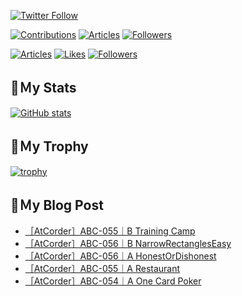 [![Twitter Follow](https://img.shields.io/twitter/follow/hyperdb?label=twitter&logo=twitter&style=plastic)](https://twitter.com/hyperdb)

[![Contributions](https://badgen.org/img/qiita/hyperdb/contributions?style=plastic)](https://qiita.com/hyperdb)
[![Articles](https://badgen.org/img/qiita/hyperdb/articles?style=plastic)](https://qiita.com/hyperdb)
[![Followers](https://badgen.org/img/qiita/hyperdb/followers?style=plastic)](https://qiita.com/hyperdb)

[![Articles](https://badgen.org/img/zenn/hyperdb/articles?style=plastic)](https://zenn.dev/hyperdb)
[![Likes](https://badgen.org/img/zenn/hyperdb/likes?style=plastic)](https://zenn.dev/hyperdb)
[![Followers](https://badgen.org/img/zenn/hyperdb/followers?style=plastic)](https://zenn.dev/hyperdb)

## 🔖Ｍy Stats

[![GitHub stats](https://github-readme-stats.vercel.app/api?username=hyperdb&theme=radical&count_private=true&show_icons=true)](https://github.com/anuraghazra/github-readme-stats)

## 🔖Ｍy Trophy

[![trophy](https://github-profile-trophy.vercel.app/?username=hyperdb&theme=onedark)](https://github.com/ryo-ma/github-profile-trophy)

## 🔖Ｍy Blog Post

<!-- BLOG-POST-LIST:START -->
- [［AtCorder］ABC-055｜B Training Camp](https://zenn.dev/hyperdb/articles/f9231fb231072e)
- [［AtCorder］ABC-056｜B NarrowRectanglesEasy](https://zenn.dev/hyperdb/articles/5471dc8cf18e9c)
- [［AtCorder］ABC-056｜A HonestOrDishonest](https://zenn.dev/hyperdb/articles/2d1ad5bbcdaa39)
- [［AtCorder］ABC-055｜A Restaurant](https://zenn.dev/hyperdb/articles/27463f33130688)
- [［AtCorder］ABC-054｜A One Card Poker](https://zenn.dev/hyperdb/articles/e8c6ca24186eab)
<!-- BLOG-POST-LIST:END -->
